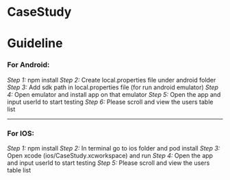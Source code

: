 # CaseStudy

# **Guideline**

### **For Android:**
_Step 1:_ npm install
_Step 2:_ Create local.properties file under android folder 
_Step 3:_ Add sdk path in local.properties file (for run android emulator)
_Step 4:_ Open emulator and install app on that emulator
_Step 5:_ Open the app and input userId to start testing
_Step 6:_ Please scroll and view the users table list

---------------------------------------------------------------------------------

### **For IOS:**
_Step 1:_ npm install
_Step 2:_ In terminal go to ios folder and pod install
_Step 3:_ Open xcode (ios/CaseStudy.xcworkspace) and run
_Step 4:_ Open the app and input userId to start testing
_Step 5:_ Please scroll and view the users table list

